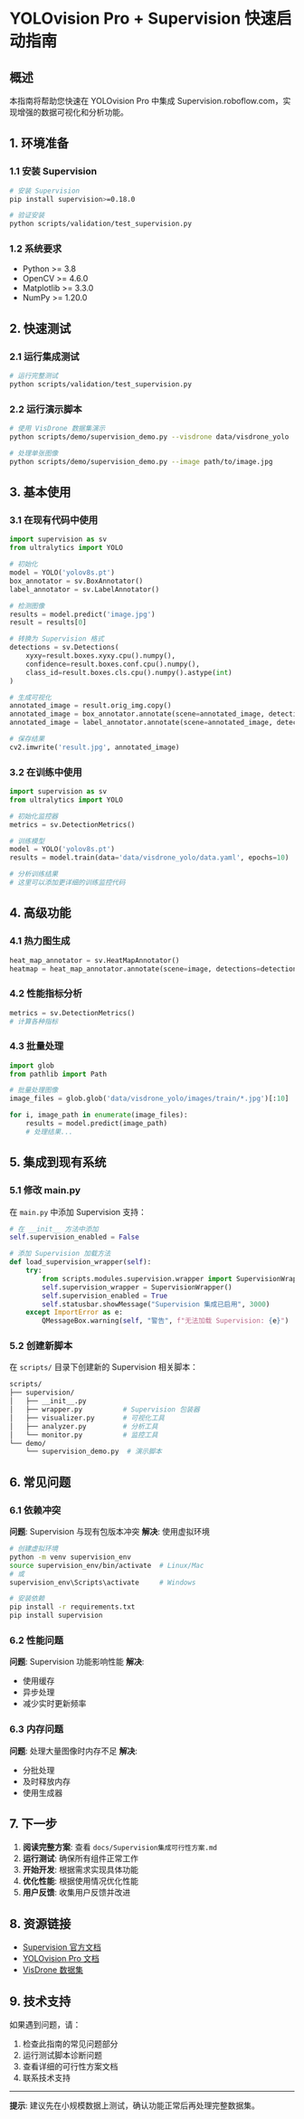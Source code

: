 # YOLOvision Pro + Supervision 快速启动指南

## 概述
本指南将帮助您快速在 YOLOvision Pro 中集成 Supervision.roboflow.com，实现增强的数据可视化和分析功能。

## 1. 环境准备

### 1.1 安装 Supervision
```bash
# 安装 Supervision
pip install supervision>=0.18.0

# 验证安装
python scripts/validation/test_supervision.py
```

### 1.2 系统要求
- Python >= 3.8
- OpenCV >= 4.6.0
- Matplotlib >= 3.3.0
- NumPy >= 1.20.0

## 2. 快速测试

### 2.1 运行集成测试
```bash
# 运行完整测试
python scripts/validation/test_supervision.py
```

### 2.2 运行演示脚本
```bash
# 使用 VisDrone 数据集演示
python scripts/demo/supervision_demo.py --visdrone data/visdrone_yolo

# 处理单张图像
python scripts/demo/supervision_demo.py --image path/to/image.jpg
```

## 3. 基本使用

### 3.1 在现有代码中使用
```python
import supervision as sv
from ultralytics import YOLO

# 初始化
model = YOLO('yolov8s.pt')
box_annotator = sv.BoxAnnotator()
label_annotator = sv.LabelAnnotator()

# 检测图像
results = model.predict('image.jpg')
result = results[0]

# 转换为 Supervision 格式
detections = sv.Detections(
    xyxy=result.boxes.xyxy.cpu().numpy(),
    confidence=result.boxes.conf.cpu().numpy(),
    class_id=result.boxes.cls.cpu().numpy().astype(int)
)

# 生成可视化
annotated_image = result.orig_img.copy()
annotated_image = box_annotator.annotate(scene=annotated_image, detections=detections)
annotated_image = label_annotator.annotate(scene=annotated_image, detections=detections)

# 保存结果
cv2.imwrite('result.jpg', annotated_image)
```

### 3.2 在训练中使用
```python
import supervision as sv
from ultralytics import YOLO

# 初始化监控器
metrics = sv.DetectionMetrics()

# 训练模型
model = YOLO('yolov8s.pt')
results = model.train(data='data/visdrone_yolo/data.yaml', epochs=10)

# 分析训练结果
# 这里可以添加更详细的训练监控代码
```

## 4. 高级功能

### 4.1 热力图生成
```python
heat_map_annotator = sv.HeatMapAnnotator()
heatmap = heat_map_annotator.annotate(scene=image, detections=detections)
```

### 4.2 性能指标分析
```python
metrics = sv.DetectionMetrics()
# 计算各种指标
```

### 4.3 批量处理
```python
import glob
from pathlib import Path

# 批量处理图像
image_files = glob.glob('data/visdrone_yolo/images/train/*.jpg')[:10]

for i, image_path in enumerate(image_files):
    results = model.predict(image_path)
    # 处理结果...
```

## 5. 集成到现有系统

### 5.1 修改 main.py
在 `main.py` 中添加 Supervision 支持：

```python
# 在 __init__ 方法中添加
self.supervision_enabled = False

# 添加 Supervision 加载方法
def load_supervision_wrapper(self):
    try:
        from scripts.modules.supervision.wrapper import SupervisionWrapper
        self.supervision_wrapper = SupervisionWrapper()
        self.supervision_enabled = True
        self.statusbar.showMessage("Supervision 集成已启用", 3000)
    except ImportError as e:
        QMessageBox.warning(self, "警告", f"无法加载 Supervision: {e}")
```

### 5.2 创建新脚本
在 `scripts/` 目录下创建新的 Supervision 相关脚本：

```bash
scripts/
├── supervision/
│   ├── __init__.py
│   ├── wrapper.py          # Supervision 包装器
│   ├── visualizer.py       # 可视化工具
│   ├── analyzer.py         # 分析工具
│   └── monitor.py          # 监控工具
└── demo/
    └── supervision_demo.py  # 演示脚本
```

## 6. 常见问题

### 6.1 依赖冲突
**问题**: Supervision 与现有包版本冲突
**解决**: 使用虚拟环境
```bash
# 创建虚拟环境
python -m venv supervision_env
source supervision_env/bin/activate  # Linux/Mac
# 或
supervision_env\Scripts\activate     # Windows

# 安装依赖
pip install -r requirements.txt
pip install supervision
```

### 6.2 性能问题
**问题**: Supervision 功能影响性能
**解决**: 
- 使用缓存
- 异步处理
- 减少实时更新频率

### 6.3 内存问题
**问题**: 处理大量图像时内存不足
**解决**:
- 分批处理
- 及时释放内存
- 使用生成器

## 7. 下一步

1. **阅读完整方案**: 查看 `docs/Supervision集成可行性方案.md`
2. **运行测试**: 确保所有组件正常工作
3. **开始开发**: 根据需求实现具体功能
4. **优化性能**: 根据使用情况优化性能
5. **用户反馈**: 收集用户反馈并改进

## 8. 资源链接

- [Supervision 官方文档](https://supervision.roboflow.com/)
- [YOLOvision Pro 文档](../README.md)
- [VisDrone 数据集](https://github.com/VisDrone/VisDrone2019)

## 9. 技术支持

如果遇到问题，请：
1. 检查此指南的常见问题部分
2. 运行测试脚本诊断问题
3. 查看详细的可行性方案文档
4. 联系技术支持

---

**提示**: 建议先在小规模数据上测试，确认功能正常后再处理完整数据集。